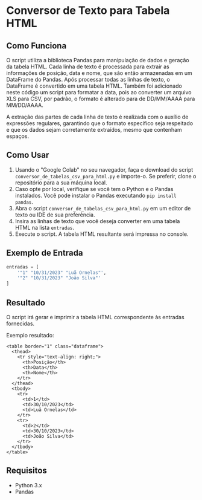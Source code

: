 # Conversor de Texto para Tabela HTML

## Como Funciona

O script utiliza a biblioteca Pandas para manipulação de dados e geração da tabela HTML. Cada linha de texto é processada para extrair as informações de posição, data e nome, que são então armazenadas em um DataFrame do Pandas. Após processar todas as linhas de texto, o DataFrame é convertido em uma tabela HTML. Também foi adicionado neste código um script para formatar a data, pois ao converter um arquivo XLS para CSV, por padrão, o formato é alterado para de DD/MM/AAAA para MM/DD/AAAA.

A extração das partes de cada linha de texto é realizada com o auxílio de expressões regulares, garantindo que o formato específico seja respeitado e que os dados sejam corretamente extraídos, mesmo que contenham espaços.

## Como Usar

1. Usando o "Google Colab" no seu navegador, faça o download do script `conversor_de_tabelas_csv_para_html.py` e importe-o.
    Se preferir, clone o repositório para a sua máquina local.
2. Caso opte por local, verifique se você tem o Python e o Pandas instalados. Você pode instalar o Pandas executando `pip install pandas`.
3. Abra o script `conversor_de_tabelas_csv_para_html.py` em um editor de texto ou IDE de sua preferência.
4. Insira as linhas de texto que você deseja converter em uma tabela HTML na lista `entradas`.
5. Execute o script. A tabela HTML resultante será impressa no console.

## Exemplo de Entrada

```python
entradas = [
    '"1" "10/31/2023" "Luã Ornelas"',
    '"2" "10/31/2023" "João Silva"'
]
```

## Resultado

O script irá gerar e imprimir a tabela HTML correspondente às entradas fornecidas.

Exemplo resultado:
```
<table border="1" class="dataframe">
  <thead>
    <tr style="text-align: right;">
      <th>Posição</th>
      <th>Data</th>
      <th>Nome</th>
    </tr>
  </thead>
  <tbody>
    <tr>
      <td>1</td>
      <td>30/10/2023</td>
      <td>Luã Ornelas</td>
    </tr>
    <tr>
      <td>2</td>
      <td>30/10/2023</td>
      <td>João Silva</td>
    </tr>
  </tbody>
</table>
```

## Requisitos

- Python 3.x
- Pandas
